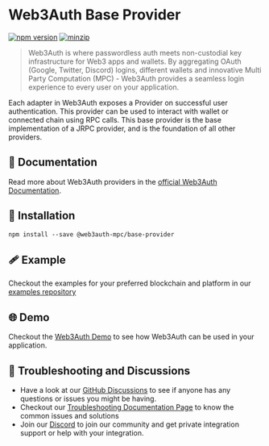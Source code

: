 # Web3Auth Base Provider

[![npm version](https://img.shields.io/npm/v/@web3auth-mpc/base-provider?label=%22%22)](https://www.npmjs.com/package/@web3auth-mpc/base-provider/v/latest)
[![minzip](https://img.shields.io/bundlephobia/minzip/@web3auth-mpc/base-provider?label=%22%22)](https://bundlephobia.com/result?p=@web3auth-mpc/base-provider@latest)

> Web3Auth is where passwordless auth meets non-custodial key infrastructure for Web3 apps and wallets. By aggregating OAuth (Google, Twitter, Discord) logins, different wallets and innovative Multi Party Computation (MPC) - Web3Auth provides a seamless login experience to every user on your application.

Each adapter in Web3Auth exposes a Provider on successful user authentication. This provider can be used to interact with wallet or connected chain using RPC calls. This base provider is the base implementation of a JRPC provider, and is the foundation of all other providers.

## 📖 Documentation

Read more about Web3Auth providers in the [official Web3Auth Documentation](https://web3auth.io/docs/sdk/web/providers/).

## 🔗 Installation

```shell
npm install --save @web3auth-mpc/base-provider
```

## 🩹 Example

Checkout the examples for your preferred blockchain and platform in our [examples repository](https://github.com/Web3Auth/examples/)

## 🌐 Demo

Checkout the [Web3Auth Demo](https://demo-app.web3auth.io/) to see how Web3Auth can be used in your application.

## 💬 Troubleshooting and Discussions

- Have a look at our [GitHub Discussions](https://github.com/Web3Auth/Web3Auth/discussions?discussions_q=sort%3Atop) to see if anyone has any questions or issues you might be having.
- Checkout our [Troubleshooting Documentation Page](https://web3auth.io/docs/troubleshooting) to know the common issues and solutions
- Join our [Discord](https://discord.gg/web3auth) to join our community and get private integration support or help with your integration.
